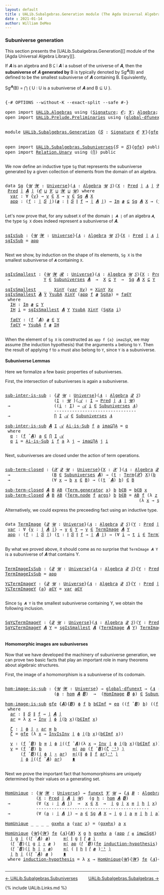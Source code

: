 ```yaml
---
layout: default
title : UALib.Subalgebras.Generation module (The Agda Universal Algebra Library)
date : 2021-01-14
author: William DeMeo
---
```


### <a id="subuniverse-generation">Subuniverse generation</a>

This section presents the [UALib.Subalgebras.Generation][] module of the [Agda Universal Algebra Library][].

If 𝑨 is an algebra and B ⊆ ∣ 𝑨 ∣ a subset of the universe of 𝑨, then the **subuniverse of** 𝑨 **generated by** B is typically denoted by Sg<sup>𝑨</sup>(B) and defined to be the smallest subuniverse of 𝑨 containing B.  Equivalently,

Sg<sup>𝑨</sup>(B)  =  ⋂ { U : U is a subuniverse of 𝑨 and  B ⊆ U }.

<pre class="Agda">

<a id="636" class="Symbol">{-#</a> <a id="640" class="Keyword">OPTIONS</a> <a id="648" class="Pragma">--without-K</a> <a id="660" class="Pragma">--exact-split</a> <a id="674" class="Pragma">--safe</a> <a id="681" class="Symbol">#-}</a>

<a id="686" class="Keyword">open</a> <a id="691" class="Keyword">import</a> <a id="698" href="UALib.Algebras.html" class="Module">UALib.Algebras</a> <a id="713" class="Keyword">using</a> <a id="719" class="Symbol">(</a><a id="720" href="UALib.Algebras.Signatures.html#1385" class="Function">Signature</a><a id="729" class="Symbol">;</a> <a id="731" href="universes.html#613" class="Generalizable">𝓞</a><a id="732" class="Symbol">;</a> <a id="734" href="universes.html#617" class="Generalizable">𝓥</a><a id="735" class="Symbol">;</a> <a id="737" href="UALib.Algebras.Algebras.html#781" class="Function">Algebra</a><a id="744" class="Symbol">;</a> <a id="746" href="UALib.Algebras.Algebras.html#3482" class="Function Operator">_↠_</a><a id="749" class="Symbol">)</a>
<a id="751" class="Keyword">open</a> <a id="756" class="Keyword">import</a> <a id="763" href="UALib.Prelude.Preliminaries.html" class="Module">UALib.Prelude.Preliminaries</a> <a id="791" class="Keyword">using</a> <a id="797" class="Symbol">(</a><a id="798" href="MGS-Subsingleton-Theorems.html#3468" class="Function">global-dfunext</a><a id="812" class="Symbol">;</a> <a id="814" href="universes.html#551" class="Postulate">Universe</a><a id="822" class="Symbol">;</a> <a id="824" href="universes.html#758" class="Function Operator">_̇</a><a id="826" class="Symbol">)</a>


<a id="830" class="Keyword">module</a> <a id="837" href="UALib.Subalgebras.Generation.html" class="Module">UALib.Subalgebras.Generation</a> <a id="866" class="Symbol">{</a><a id="867" href="UALib.Subalgebras.Generation.html#867" class="Bound">𝑆</a> <a id="869" class="Symbol">:</a> <a id="871" href="UALib.Algebras.Signatures.html#1385" class="Function">Signature</a> <a id="881" href="universes.html#613" class="Generalizable">𝓞</a> <a id="883" href="universes.html#617" class="Generalizable">𝓥</a><a id="884" class="Symbol">}{</a><a id="886" href="UALib.Subalgebras.Generation.html#886" class="Bound">gfe</a> <a id="890" class="Symbol">:</a> <a id="892" href="MGS-Subsingleton-Theorems.html#3468" class="Function">global-dfunext</a><a id="906" class="Symbol">}</a> <a id="908" class="Keyword">where</a>


<a id="916" class="Keyword">open</a> <a id="921" class="Keyword">import</a> <a id="928" href="UALib.Subalgebras.Subuniverses.html" class="Module">UALib.Subalgebras.Subuniverses</a><a id="958" class="Symbol">{</a><a id="959" class="Argument">𝑆</a> <a id="961" class="Symbol">=</a> <a id="963" href="UALib.Subalgebras.Generation.html#867" class="Bound">𝑆</a><a id="964" class="Symbol">}{</a><a id="966" href="UALib.Subalgebras.Generation.html#886" class="Bound">gfe</a><a id="969" class="Symbol">}</a> <a id="971" class="Keyword">public</a>
<a id="978" class="Keyword">open</a> <a id="983" class="Keyword">import</a> <a id="990" href="Relation.Unary.html" class="Module">Relation.Unary</a> <a id="1005" class="Keyword">using</a> <a id="1011" class="Symbol">(</a><a id="1012" href="Relation.Unary.html#4506" class="Function">⋂</a><a id="1013" class="Symbol">)</a> <a id="1015" class="Keyword">public</a>

</pre>

We now define an inductive type `Sg` that represents the subuniverse generated by a given collection of elements from the domain of an algebra.

<pre class="Agda">

<a id="1194" class="Keyword">data</a> <a id="Sg"></a><a id="1199" href="UALib.Subalgebras.Generation.html#1199" class="Datatype">Sg</a> <a id="1202" class="Symbol">{</a><a id="1203" href="UALib.Subalgebras.Generation.html#1203" class="Bound">𝓤</a> <a id="1205" href="UALib.Subalgebras.Generation.html#1205" class="Bound">𝓦</a> <a id="1207" class="Symbol">:</a> <a id="1209" href="universes.html#551" class="Postulate">Universe</a><a id="1217" class="Symbol">}(</a><a id="1219" href="UALib.Subalgebras.Generation.html#1219" class="Bound">𝑨</a> <a id="1221" class="Symbol">:</a> <a id="1223" href="UALib.Algebras.Algebras.html#781" class="Function">Algebra</a> <a id="1231" href="UALib.Subalgebras.Generation.html#1203" class="Bound">𝓤</a> <a id="1233" href="UALib.Subalgebras.Generation.html#867" class="Bound">𝑆</a><a id="1234" class="Symbol">)(</a><a id="1236" href="UALib.Subalgebras.Generation.html#1236" class="Bound">X</a> <a id="1238" class="Symbol">:</a> <a id="1240" href="UALib.Relations.Unary.html#1088" class="Function">Pred</a> <a id="1245" href="UALib.Prelude.Preliminaries.html#11659" class="Function Operator">∣</a> <a id="1247" href="UALib.Subalgebras.Generation.html#1219" class="Bound">𝑨</a> <a id="1249" href="UALib.Prelude.Preliminaries.html#11659" class="Function Operator">∣</a> <a id="1251" href="UALib.Subalgebras.Generation.html#1205" class="Bound">𝓦</a><a id="1252" class="Symbol">)</a> <a id="1254" class="Symbol">:</a>
 <a id="1257" href="UALib.Relations.Unary.html#1088" class="Function">Pred</a> <a id="1262" href="UALib.Prelude.Preliminaries.html#11659" class="Function Operator">∣</a> <a id="1264" href="UALib.Subalgebras.Generation.html#1219" class="Bound">𝑨</a> <a id="1266" href="UALib.Prelude.Preliminaries.html#11659" class="Function Operator">∣</a> <a id="1268" class="Symbol">(</a><a id="1269" href="UALib.Subalgebras.Generation.html#881" class="Bound">𝓞</a> <a id="1271" href="Agda.Primitive.html#636" class="Function Operator">⊔</a> <a id="1273" href="UALib.Subalgebras.Generation.html#883" class="Bound">𝓥</a> <a id="1275" href="Agda.Primitive.html#636" class="Function Operator">⊔</a> <a id="1277" href="UALib.Subalgebras.Generation.html#1205" class="Bound">𝓦</a> <a id="1279" href="Agda.Primitive.html#636" class="Function Operator">⊔</a> <a id="1281" href="UALib.Subalgebras.Generation.html#1203" class="Bound">𝓤</a><a id="1282" class="Symbol">)</a> <a id="1284" class="Keyword">where</a>
  <a id="Sg.var"></a><a id="1292" href="UALib.Subalgebras.Generation.html#1292" class="InductiveConstructor">var</a> <a id="1296" class="Symbol">:</a> <a id="1298" class="Symbol">∀</a> <a id="1300" class="Symbol">{</a><a id="1301" href="UALib.Subalgebras.Generation.html#1301" class="Bound">v</a><a id="1302" class="Symbol">}</a> <a id="1304" class="Symbol">→</a> <a id="1306" href="UALib.Subalgebras.Generation.html#1301" class="Bound">v</a> <a id="1308" href="UALib.Relations.Unary.html#2725" class="Function Operator">∈</a> <a id="1310" href="UALib.Subalgebras.Generation.html#1236" class="Bound">X</a> <a id="1312" class="Symbol">→</a> <a id="1314" href="UALib.Subalgebras.Generation.html#1301" class="Bound">v</a> <a id="1316" href="UALib.Relations.Unary.html#2725" class="Function Operator">∈</a> <a id="1318" href="UALib.Subalgebras.Generation.html#1199" class="Datatype">Sg</a> <a id="1321" href="UALib.Subalgebras.Generation.html#1219" class="Bound">𝑨</a> <a id="1323" href="UALib.Subalgebras.Generation.html#1236" class="Bound">X</a>
  <a id="Sg.app"></a><a id="1327" href="UALib.Subalgebras.Generation.html#1327" class="InductiveConstructor">app</a> <a id="1331" class="Symbol">:</a> <a id="1333" class="Symbol">(</a><a id="1334" href="UALib.Subalgebras.Generation.html#1334" class="Bound">f</a> <a id="1336" class="Symbol">:</a> <a id="1338" href="UALib.Prelude.Preliminaries.html#11659" class="Function Operator">∣</a> <a id="1340" href="UALib.Subalgebras.Generation.html#867" class="Bound">𝑆</a> <a id="1342" href="UALib.Prelude.Preliminaries.html#11659" class="Function Operator">∣</a><a id="1343" class="Symbol">)(</a><a id="1345" href="UALib.Subalgebras.Generation.html#1345" class="Bound">𝒂</a> <a id="1347" class="Symbol">:</a> <a id="1349" href="UALib.Prelude.Preliminaries.html#11740" class="Function Operator">∥</a> <a id="1351" href="UALib.Subalgebras.Generation.html#867" class="Bound">𝑆</a> <a id="1353" href="UALib.Prelude.Preliminaries.html#11740" class="Function Operator">∥</a> <a id="1355" href="UALib.Subalgebras.Generation.html#1334" class="Bound">f</a> <a id="1357" class="Symbol">→</a> <a id="1359" href="UALib.Prelude.Preliminaries.html#11659" class="Function Operator">∣</a> <a id="1361" href="UALib.Subalgebras.Generation.html#1219" class="Bound">𝑨</a> <a id="1363" href="UALib.Prelude.Preliminaries.html#11659" class="Function Operator">∣</a><a id="1364" class="Symbol">)</a> <a id="1366" class="Symbol">→</a> <a id="1368" href="UALib.Relations.Unary.html#5327" class="Function Operator">Im</a> <a id="1371" href="UALib.Subalgebras.Generation.html#1345" class="Bound">𝒂</a> <a id="1373" href="UALib.Relations.Unary.html#5327" class="Function Operator">⊆</a> <a id="1375" href="UALib.Subalgebras.Generation.html#1199" class="Datatype">Sg</a> <a id="1378" href="UALib.Subalgebras.Generation.html#1219" class="Bound">𝑨</a> <a id="1380" href="UALib.Subalgebras.Generation.html#1236" class="Bound">X</a> <a id="1382" class="Symbol">→</a> <a id="1384" class="Symbol">(</a><a id="1385" href="UALib.Subalgebras.Generation.html#1334" class="Bound">f</a> <a id="1387" href="UALib.Algebras.Algebras.html#2931" class="Function Operator">̂</a> <a id="1389" href="UALib.Subalgebras.Generation.html#1219" class="Bound">𝑨</a><a id="1390" class="Symbol">)</a> <a id="1392" href="UALib.Subalgebras.Generation.html#1345" class="Bound">𝒂</a> <a id="1394" href="UALib.Relations.Unary.html#2725" class="Function Operator">∈</a> <a id="1396" href="UALib.Subalgebras.Generation.html#1199" class="Datatype">Sg</a> <a id="1399" href="UALib.Subalgebras.Generation.html#1219" class="Bound">𝑨</a> <a id="1401" href="UALib.Subalgebras.Generation.html#1236" class="Bound">X</a>

</pre>

Let's now prove that, for any subset `X` of the domain `∣ 𝑨 ∣` of an algebra `𝑨`, the type `Sg X` does indeed represent a subuniverse of 𝑨.

<pre class="Agda">

<a id="sgIsSub"></a><a id="1571" href="UALib.Subalgebras.Generation.html#1571" class="Function">sgIsSub</a> <a id="1579" class="Symbol">:</a> <a id="1581" class="Symbol">{</a><a id="1582" href="UALib.Subalgebras.Generation.html#1582" class="Bound">𝓤</a> <a id="1584" href="UALib.Subalgebras.Generation.html#1584" class="Bound">𝓦</a> <a id="1586" class="Symbol">:</a> <a id="1588" href="universes.html#551" class="Postulate">Universe</a><a id="1596" class="Symbol">}{</a><a id="1598" href="UALib.Subalgebras.Generation.html#1598" class="Bound">𝑨</a> <a id="1600" class="Symbol">:</a> <a id="1602" href="UALib.Algebras.Algebras.html#781" class="Function">Algebra</a> <a id="1610" href="UALib.Subalgebras.Generation.html#1582" class="Bound">𝓤</a> <a id="1612" href="UALib.Subalgebras.Generation.html#867" class="Bound">𝑆</a><a id="1613" class="Symbol">}{</a><a id="1615" href="UALib.Subalgebras.Generation.html#1615" class="Bound">X</a> <a id="1617" class="Symbol">:</a> <a id="1619" href="UALib.Relations.Unary.html#1088" class="Function">Pred</a> <a id="1624" href="UALib.Prelude.Preliminaries.html#11659" class="Function Operator">∣</a> <a id="1626" href="UALib.Subalgebras.Generation.html#1598" class="Bound">𝑨</a> <a id="1628" href="UALib.Prelude.Preliminaries.html#11659" class="Function Operator">∣</a> <a id="1630" href="UALib.Subalgebras.Generation.html#1584" class="Bound">𝓦</a><a id="1631" class="Symbol">}</a> <a id="1633" class="Symbol">→</a> <a id="1635" href="UALib.Subalgebras.Generation.html#1199" class="Datatype">Sg</a> <a id="1638" href="UALib.Subalgebras.Generation.html#1598" class="Bound">𝑨</a> <a id="1640" href="UALib.Subalgebras.Generation.html#1615" class="Bound">X</a> <a id="1642" href="UALib.Relations.Unary.html#2725" class="Function Operator">∈</a> <a id="1644" href="UALib.Subalgebras.Subuniverses.html#1326" class="Function">Subuniverses</a> <a id="1657" href="UALib.Subalgebras.Generation.html#1598" class="Bound">𝑨</a>
<a id="1659" href="UALib.Subalgebras.Generation.html#1571" class="Function">sgIsSub</a> <a id="1667" class="Symbol">=</a> <a id="1669" href="UALib.Subalgebras.Generation.html#1327" class="InductiveConstructor">app</a>

</pre>

Next we show, by induction on the shape of its elements, `Sg X` is the smallest subuniverse of `𝑨` containing `X`.

<pre class="Agda">

<a id="sgIsSmallest"></a><a id="1816" href="UALib.Subalgebras.Generation.html#1816" class="Function">sgIsSmallest</a> <a id="1829" class="Symbol">:</a> <a id="1831" class="Symbol">{</a><a id="1832" href="UALib.Subalgebras.Generation.html#1832" class="Bound">𝓤</a> <a id="1834" href="UALib.Subalgebras.Generation.html#1834" class="Bound">𝓦</a> <a id="1836" href="UALib.Subalgebras.Generation.html#1836" class="Bound">𝓡</a> <a id="1838" class="Symbol">:</a> <a id="1840" href="universes.html#551" class="Postulate">Universe</a><a id="1848" class="Symbol">}(</a><a id="1850" href="UALib.Subalgebras.Generation.html#1850" class="Bound">𝑨</a> <a id="1852" class="Symbol">:</a> <a id="1854" href="UALib.Algebras.Algebras.html#781" class="Function">Algebra</a> <a id="1862" href="UALib.Subalgebras.Generation.html#1832" class="Bound">𝓤</a> <a id="1864" href="UALib.Subalgebras.Generation.html#867" class="Bound">𝑆</a><a id="1865" class="Symbol">){</a><a id="1867" href="UALib.Subalgebras.Generation.html#1867" class="Bound">X</a> <a id="1869" class="Symbol">:</a> <a id="1871" href="UALib.Relations.Unary.html#1088" class="Function">Pred</a> <a id="1876" href="UALib.Prelude.Preliminaries.html#11659" class="Function Operator">∣</a> <a id="1878" href="UALib.Subalgebras.Generation.html#1850" class="Bound">𝑨</a> <a id="1880" href="UALib.Prelude.Preliminaries.html#11659" class="Function Operator">∣</a> <a id="1882" href="UALib.Subalgebras.Generation.html#1834" class="Bound">𝓦</a><a id="1883" class="Symbol">}(</a><a id="1885" href="UALib.Subalgebras.Generation.html#1885" class="Bound">Y</a> <a id="1887" class="Symbol">:</a> <a id="1889" href="UALib.Relations.Unary.html#1088" class="Function">Pred</a> <a id="1894" href="UALib.Prelude.Preliminaries.html#11659" class="Function Operator">∣</a> <a id="1896" href="UALib.Subalgebras.Generation.html#1850" class="Bound">𝑨</a> <a id="1898" href="UALib.Prelude.Preliminaries.html#11659" class="Function Operator">∣</a> <a id="1900" href="UALib.Subalgebras.Generation.html#1836" class="Bound">𝓡</a><a id="1901" class="Symbol">)</a>
 <a id="1904" class="Symbol">→</a>             <a id="1918" href="UALib.Subalgebras.Generation.html#1885" class="Bound">Y</a> <a id="1920" href="UALib.Relations.Unary.html#2725" class="Function Operator">∈</a> <a id="1922" href="UALib.Subalgebras.Subuniverses.html#1326" class="Function">Subuniverses</a> <a id="1935" href="UALib.Subalgebras.Generation.html#1850" class="Bound">𝑨</a>  <a id="1938" class="Symbol">→</a>  <a id="1941" href="UALib.Subalgebras.Generation.html#1867" class="Bound">X</a> <a id="1943" href="UALib.Relations.Unary.html#3007" class="Function Operator">⊆</a> <a id="1945" href="UALib.Subalgebras.Generation.html#1885" class="Bound">Y</a>  <a id="1948" class="Symbol">→</a>  <a id="1951" href="UALib.Subalgebras.Generation.html#1199" class="Datatype">Sg</a> <a id="1954" href="UALib.Subalgebras.Generation.html#1850" class="Bound">𝑨</a> <a id="1956" href="UALib.Subalgebras.Generation.html#1867" class="Bound">X</a> <a id="1958" href="UALib.Relations.Unary.html#3007" class="Function Operator">⊆</a> <a id="1960" href="UALib.Subalgebras.Generation.html#1885" class="Bound">Y</a>

<a id="1963" href="UALib.Subalgebras.Generation.html#1816" class="Function">sgIsSmallest</a> <a id="1976" class="Symbol">_</a> <a id="1978" class="Symbol">_</a> <a id="1980" class="Symbol">_</a> <a id="1982" href="UALib.Subalgebras.Generation.html#1982" class="Bound">XinY</a> <a id="1987" class="Symbol">(</a><a id="1988" href="UALib.Subalgebras.Generation.html#1292" class="InductiveConstructor">var</a> <a id="1992" href="UALib.Subalgebras.Generation.html#1992" class="Bound">Xv</a><a id="1994" class="Symbol">)</a> <a id="1996" class="Symbol">=</a> <a id="1998" href="UALib.Subalgebras.Generation.html#1982" class="Bound">XinY</a> <a id="2003" href="UALib.Subalgebras.Generation.html#1992" class="Bound">Xv</a>
<a id="2006" href="UALib.Subalgebras.Generation.html#1816" class="Function">sgIsSmallest</a> <a id="2019" href="UALib.Subalgebras.Generation.html#2019" class="Bound">𝑨</a> <a id="2021" href="UALib.Subalgebras.Generation.html#2021" class="Bound">Y</a> <a id="2023" href="UALib.Subalgebras.Generation.html#2023" class="Bound">YsubA</a> <a id="2029" href="UALib.Subalgebras.Generation.html#2029" class="Bound">XinY</a> <a id="2034" class="Symbol">(</a><a id="2035" href="UALib.Subalgebras.Generation.html#1327" class="InductiveConstructor">app</a> <a id="2039" href="UALib.Subalgebras.Generation.html#2039" class="Bound">f</a> <a id="2041" href="UALib.Subalgebras.Generation.html#2041" class="Bound">𝒂</a> <a id="2043" href="UALib.Subalgebras.Generation.html#2043" class="Bound">SgXa</a><a id="2047" class="Symbol">)</a> <a id="2049" class="Symbol">=</a> <a id="2051" href="UALib.Subalgebras.Generation.html#2128" class="Function">fa∈Y</a>
 <a id="2057" class="Keyword">where</a>
  <a id="2065" href="UALib.Subalgebras.Generation.html#2065" class="Function">IH</a> <a id="2068" class="Symbol">:</a> <a id="2070" href="UALib.Relations.Unary.html#5327" class="Function Operator">Im</a> <a id="2073" href="UALib.Subalgebras.Generation.html#2041" class="Bound">𝒂</a> <a id="2075" href="UALib.Relations.Unary.html#5327" class="Function Operator">⊆</a> <a id="2077" href="UALib.Subalgebras.Generation.html#2021" class="Bound">Y</a>
  <a id="2081" href="UALib.Subalgebras.Generation.html#2065" class="Function">IH</a> <a id="2084" href="UALib.Subalgebras.Generation.html#2084" class="Bound">i</a> <a id="2086" class="Symbol">=</a> <a id="2088" href="UALib.Subalgebras.Generation.html#1816" class="Function">sgIsSmallest</a> <a id="2101" href="UALib.Subalgebras.Generation.html#2019" class="Bound">𝑨</a> <a id="2103" href="UALib.Subalgebras.Generation.html#2021" class="Bound">Y</a> <a id="2105" href="UALib.Subalgebras.Generation.html#2023" class="Bound">YsubA</a> <a id="2111" href="UALib.Subalgebras.Generation.html#2029" class="Bound">XinY</a> <a id="2116" class="Symbol">(</a><a id="2117" href="UALib.Subalgebras.Generation.html#2043" class="Bound">SgXa</a> <a id="2122" href="UALib.Subalgebras.Generation.html#2084" class="Bound">i</a><a id="2123" class="Symbol">)</a>

  <a id="2128" href="UALib.Subalgebras.Generation.html#2128" class="Function">fa∈Y</a> <a id="2133" class="Symbol">:</a> <a id="2135" class="Symbol">(</a><a id="2136" href="UALib.Subalgebras.Generation.html#2039" class="Bound">f</a> <a id="2138" href="UALib.Algebras.Algebras.html#2931" class="Function Operator">̂</a> <a id="2140" href="UALib.Subalgebras.Generation.html#2019" class="Bound">𝑨</a><a id="2141" class="Symbol">)</a> <a id="2143" href="UALib.Subalgebras.Generation.html#2041" class="Bound">𝒂</a> <a id="2145" href="UALib.Relations.Unary.html#2725" class="Function Operator">∈</a> <a id="2147" href="UALib.Subalgebras.Generation.html#2021" class="Bound">Y</a>
  <a id="2151" href="UALib.Subalgebras.Generation.html#2128" class="Function">fa∈Y</a> <a id="2156" class="Symbol">=</a> <a id="2158" href="UALib.Subalgebras.Generation.html#2023" class="Bound">YsubA</a> <a id="2164" href="UALib.Subalgebras.Generation.html#2039" class="Bound">f</a> <a id="2166" href="UALib.Subalgebras.Generation.html#2041" class="Bound">𝒂</a> <a id="2168" href="UALib.Subalgebras.Generation.html#2065" class="Function">IH</a>

</pre>

When the element of `Sg X` is constructed as `app f {a} ima⊆SgX`, we may assume (the induction hypothesis) that the arguments `a` belong to `Y`. Then the result of applying `f` to `a` must also belong to `Y`, since `Y` is a subuniverse.



#### <a id="subuniverse-lemmas">Subuniverse Lemmas</a>

Here we formalize a few basic properties of subuniverses.

First, the intersection of subuniverses is again a subuniverse.

<pre class="Agda">

<a id="sub-inter-is-sub"></a><a id="2618" href="UALib.Subalgebras.Generation.html#2618" class="Function">sub-inter-is-sub</a> <a id="2635" class="Symbol">:</a> <a id="2637" class="Symbol">{</a><a id="2638" href="UALib.Subalgebras.Generation.html#2638" class="Bound">𝓠</a> <a id="2640" href="UALib.Subalgebras.Generation.html#2640" class="Bound">𝓤</a> <a id="2642" class="Symbol">:</a> <a id="2644" href="universes.html#551" class="Postulate">Universe</a><a id="2652" class="Symbol">}(</a><a id="2654" href="UALib.Subalgebras.Generation.html#2654" class="Bound">𝑨</a> <a id="2656" class="Symbol">:</a> <a id="2658" href="UALib.Algebras.Algebras.html#781" class="Function">Algebra</a> <a id="2666" href="UALib.Subalgebras.Generation.html#2638" class="Bound">𝓠</a> <a id="2668" href="UALib.Subalgebras.Generation.html#867" class="Bound">𝑆</a><a id="2669" class="Symbol">)</a>
                   <a id="2690" class="Symbol">(</a><a id="2691" href="UALib.Subalgebras.Generation.html#2691" class="Bound">I</a> <a id="2693" class="Symbol">:</a> <a id="2695" href="UALib.Subalgebras.Generation.html#2640" class="Bound">𝓤</a> <a id="2697" href="universes.html#758" class="Function Operator">̇</a><a id="2698" class="Symbol">)(</a><a id="2700" href="UALib.Subalgebras.Generation.html#2700" class="Bound">𝒜</a> <a id="2702" class="Symbol">:</a> <a id="2704" href="UALib.Subalgebras.Generation.html#2691" class="Bound">I</a> <a id="2706" class="Symbol">→</a> <a id="2708" href="UALib.Relations.Unary.html#1088" class="Function">Pred</a> <a id="2713" href="UALib.Prelude.Preliminaries.html#11659" class="Function Operator">∣</a> <a id="2715" href="UALib.Subalgebras.Generation.html#2654" class="Bound">𝑨</a> <a id="2717" href="UALib.Prelude.Preliminaries.html#11659" class="Function Operator">∣</a> <a id="2719" href="UALib.Subalgebras.Generation.html#2640" class="Bound">𝓤</a><a id="2720" class="Symbol">)</a>
 <a id="2723" class="Symbol">→</a>                 <a id="2741" class="Symbol">((</a><a id="2743" href="UALib.Subalgebras.Generation.html#2743" class="Bound">i</a> <a id="2745" class="Symbol">:</a> <a id="2747" href="UALib.Subalgebras.Generation.html#2691" class="Bound">I</a><a id="2748" class="Symbol">)</a> <a id="2750" class="Symbol">→</a> <a id="2752" href="UALib.Subalgebras.Generation.html#2700" class="Bound">𝒜</a> <a id="2754" href="UALib.Subalgebras.Generation.html#2743" class="Bound">i</a> <a id="2756" href="UALib.Relations.Unary.html#2725" class="Function Operator">∈</a> <a id="2758" href="UALib.Subalgebras.Subuniverses.html#1326" class="Function">Subuniverses</a> <a id="2771" href="UALib.Subalgebras.Generation.html#2654" class="Bound">𝑨</a><a id="2772" class="Symbol">)</a>
                   <a id="2793" class="Comment">--------------------------------</a>
 <a id="2827" class="Symbol">→</a>                 <a id="2845" href="Relation.Unary.html#4506" class="Function">⋂</a> <a id="2847" href="UALib.Subalgebras.Generation.html#2691" class="Bound">I</a> <a id="2849" href="UALib.Subalgebras.Generation.html#2700" class="Bound">𝒜</a> <a id="2851" href="UALib.Relations.Unary.html#2725" class="Function Operator">∈</a> <a id="2853" href="UALib.Subalgebras.Subuniverses.html#1326" class="Function">Subuniverses</a> <a id="2866" href="UALib.Subalgebras.Generation.html#2654" class="Bound">𝑨</a>

<a id="2869" href="UALib.Subalgebras.Generation.html#2618" class="Function">sub-inter-is-sub</a> <a id="2886" href="UALib.Subalgebras.Generation.html#2886" class="Bound">𝑨</a> <a id="2888" href="UALib.Subalgebras.Generation.html#2888" class="Bound">I</a> <a id="2890" href="UALib.Subalgebras.Generation.html#2890" class="Bound">𝒜</a> <a id="2892" href="UALib.Subalgebras.Generation.html#2892" class="Bound">Ai-is-Sub</a> <a id="2902" href="UALib.Subalgebras.Generation.html#2902" class="Bound">f</a> <a id="2904" href="UALib.Subalgebras.Generation.html#2904" class="Bound">a</a> <a id="2906" href="UALib.Subalgebras.Generation.html#2906" class="Bound">ima⊆⋂A</a> <a id="2913" class="Symbol">=</a> <a id="2915" href="UALib.Subalgebras.Generation.html#2926" class="Function">α</a>
 <a id="2918" class="Keyword">where</a>
  <a id="2926" href="UALib.Subalgebras.Generation.html#2926" class="Function">α</a> <a id="2928" class="Symbol">:</a> <a id="2930" class="Symbol">(</a><a id="2931" href="UALib.Subalgebras.Generation.html#2902" class="Bound">f</a> <a id="2933" href="UALib.Algebras.Algebras.html#2931" class="Function Operator">̂</a> <a id="2935" href="UALib.Subalgebras.Generation.html#2886" class="Bound">𝑨</a><a id="2936" class="Symbol">)</a> <a id="2938" href="UALib.Subalgebras.Generation.html#2904" class="Bound">a</a> <a id="2940" href="UALib.Relations.Unary.html#2725" class="Function Operator">∈</a> <a id="2942" href="Relation.Unary.html#4506" class="Function">⋂</a> <a id="2944" href="UALib.Subalgebras.Generation.html#2888" class="Bound">I</a> <a id="2946" href="UALib.Subalgebras.Generation.html#2890" class="Bound">𝒜</a>
  <a id="2950" href="UALib.Subalgebras.Generation.html#2926" class="Function">α</a> <a id="2952" href="UALib.Subalgebras.Generation.html#2952" class="Bound">i</a> <a id="2954" class="Symbol">=</a> <a id="2956" href="UALib.Subalgebras.Generation.html#2892" class="Bound">Ai-is-Sub</a> <a id="2966" href="UALib.Subalgebras.Generation.html#2952" class="Bound">i</a> <a id="2968" href="UALib.Subalgebras.Generation.html#2902" class="Bound">f</a> <a id="2970" href="UALib.Subalgebras.Generation.html#2904" class="Bound">a</a> <a id="2972" class="Symbol">λ</a> <a id="2974" href="UALib.Subalgebras.Generation.html#2974" class="Bound">j</a> <a id="2976" class="Symbol">→</a> <a id="2978" href="UALib.Subalgebras.Generation.html#2906" class="Bound">ima⊆⋂A</a> <a id="2985" href="UALib.Subalgebras.Generation.html#2974" class="Bound">j</a> <a id="2987" href="UALib.Subalgebras.Generation.html#2952" class="Bound">i</a>

</pre>

Next, subuniverses are closed under the action of term operations.

<pre class="Agda">

<a id="sub-term-closed"></a><a id="3084" href="UALib.Subalgebras.Generation.html#3084" class="Function">sub-term-closed</a> <a id="3100" class="Symbol">:</a> <a id="3102" class="Symbol">{</a><a id="3103" href="UALib.Subalgebras.Generation.html#3103" class="Bound">𝓧</a> <a id="3105" href="UALib.Subalgebras.Generation.html#3105" class="Bound">𝓠</a> <a id="3107" href="UALib.Subalgebras.Generation.html#3107" class="Bound">𝓤</a> <a id="3109" class="Symbol">:</a> <a id="3111" href="universes.html#551" class="Postulate">Universe</a><a id="3119" class="Symbol">}{</a><a id="3121" href="UALib.Subalgebras.Generation.html#3121" class="Bound">X</a> <a id="3123" class="Symbol">:</a> <a id="3125" href="UALib.Subalgebras.Generation.html#3103" class="Bound">𝓧</a> <a id="3127" href="universes.html#758" class="Function Operator">̇</a><a id="3128" class="Symbol">}(</a><a id="3130" href="UALib.Subalgebras.Generation.html#3130" class="Bound">𝑨</a> <a id="3132" class="Symbol">:</a> <a id="3134" href="UALib.Algebras.Algebras.html#781" class="Function">Algebra</a> <a id="3142" href="UALib.Subalgebras.Generation.html#3105" class="Bound">𝓠</a> <a id="3144" href="UALib.Subalgebras.Generation.html#867" class="Bound">𝑆</a><a id="3145" class="Symbol">)(</a><a id="3147" href="UALib.Subalgebras.Generation.html#3147" class="Bound">B</a> <a id="3149" class="Symbol">:</a> <a id="3151" href="UALib.Relations.Unary.html#1088" class="Function">Pred</a> <a id="3156" href="UALib.Prelude.Preliminaries.html#11659" class="Function Operator">∣</a> <a id="3158" href="UALib.Subalgebras.Generation.html#3130" class="Bound">𝑨</a> <a id="3160" href="UALib.Prelude.Preliminaries.html#11659" class="Function Operator">∣</a> <a id="3162" href="UALib.Subalgebras.Generation.html#3107" class="Bound">𝓤</a><a id="3163" class="Symbol">)</a>
 <a id="3166" class="Symbol">→</a>                <a id="3183" class="Symbol">(</a><a id="3184" href="UALib.Subalgebras.Generation.html#3147" class="Bound">B</a> <a id="3186" href="UALib.Relations.Unary.html#2725" class="Function Operator">∈</a> <a id="3188" href="UALib.Subalgebras.Subuniverses.html#1326" class="Function">Subuniverses</a> <a id="3201" href="UALib.Subalgebras.Generation.html#3130" class="Bound">𝑨</a><a id="3202" class="Symbol">)</a> <a id="3204" class="Symbol">→</a> <a id="3206" class="Symbol">(</a><a id="3207" href="UALib.Subalgebras.Generation.html#3207" class="Bound">t</a> <a id="3209" class="Symbol">:</a> <a id="3211" href="UALib.Terms.Basic.html#2335" class="Datatype">Term</a><a id="3215" class="Symbol">{</a><a id="3216" href="UALib.Subalgebras.Generation.html#3103" class="Bound">𝓧</a><a id="3217" class="Symbol">}</a> <a id="3219" href="UALib.Subalgebras.Generation.html#3121" class="Bound">X</a><a id="3220" class="Symbol">)(</a><a id="3222" href="UALib.Subalgebras.Generation.html#3222" class="Bound">b</a> <a id="3224" class="Symbol">:</a> <a id="3226" href="UALib.Subalgebras.Generation.html#3121" class="Bound">X</a> <a id="3228" class="Symbol">→</a> <a id="3230" href="UALib.Prelude.Preliminaries.html#11659" class="Function Operator">∣</a> <a id="3232" href="UALib.Subalgebras.Generation.html#3130" class="Bound">𝑨</a> <a id="3234" href="UALib.Prelude.Preliminaries.html#11659" class="Function Operator">∣</a><a id="3235" class="Symbol">)</a>
 <a id="3238" class="Symbol">→</a>                <a id="3255" class="Symbol">(∀</a> <a id="3258" href="UALib.Subalgebras.Generation.html#3258" class="Bound">x</a> <a id="3260" class="Symbol">→</a> <a id="3262" href="UALib.Subalgebras.Generation.html#3222" class="Bound">b</a> <a id="3264" href="UALib.Subalgebras.Generation.html#3258" class="Bound">x</a> <a id="3266" href="UALib.Relations.Unary.html#2725" class="Function Operator">∈</a> <a id="3268" href="UALib.Subalgebras.Generation.html#3147" class="Bound">B</a><a id="3269" class="Symbol">)</a> <a id="3271" class="Symbol">→</a> <a id="3273" class="Symbol">((</a><a id="3275" href="UALib.Subalgebras.Generation.html#3207" class="Bound">t</a> <a id="3277" href="UALib.Terms.Operations.html#1322" class="Function Operator">̇</a> <a id="3279" href="UALib.Subalgebras.Generation.html#3130" class="Bound">𝑨</a><a id="3280" class="Symbol">)</a> <a id="3282" href="UALib.Subalgebras.Generation.html#3222" class="Bound">b</a><a id="3283" class="Symbol">)</a> <a id="3285" href="UALib.Relations.Unary.html#2725" class="Function Operator">∈</a> <a id="3287" href="UALib.Subalgebras.Generation.html#3147" class="Bound">B</a>

<a id="3290" href="UALib.Subalgebras.Generation.html#3084" class="Function">sub-term-closed</a> <a id="3306" href="UALib.Subalgebras.Generation.html#3306" class="Bound">𝑨</a> <a id="3308" href="UALib.Subalgebras.Generation.html#3308" class="Bound">B</a> <a id="3310" href="UALib.Subalgebras.Generation.html#3310" class="Bound">AB</a> <a id="3313" class="Symbol">(</a><a id="3314" href="UALib.Terms.Basic.html#2383" class="InductiveConstructor">Term.generator</a> <a id="3329" href="UALib.Subalgebras.Generation.html#3329" class="Bound">x</a><a id="3330" class="Symbol">)</a> <a id="3332" href="UALib.Subalgebras.Generation.html#3332" class="Bound">b</a> <a id="3334" href="UALib.Subalgebras.Generation.html#3334" class="Bound">b∈B</a> <a id="3338" class="Symbol">=</a> <a id="3340" href="UALib.Subalgebras.Generation.html#3334" class="Bound">b∈B</a> <a id="3344" href="UALib.Subalgebras.Generation.html#3329" class="Bound">x</a>
<a id="3346" href="UALib.Subalgebras.Generation.html#3084" class="Function">sub-term-closed</a> <a id="3362" href="UALib.Subalgebras.Generation.html#3362" class="Bound">𝑨</a> <a id="3364" href="UALib.Subalgebras.Generation.html#3364" class="Bound">B</a> <a id="3366" href="UALib.Subalgebras.Generation.html#3366" class="Bound">AB</a> <a id="3369" class="Symbol">(</a><a id="3370" href="UALib.Terms.Basic.html#2408" class="InductiveConstructor">Term.node</a> <a id="3380" href="UALib.Subalgebras.Generation.html#3380" class="Bound">f</a> <a id="3382" href="UALib.Subalgebras.Generation.html#3382" class="Bound">args</a><a id="3386" class="Symbol">)</a> <a id="3388" href="UALib.Subalgebras.Generation.html#3388" class="Bound">b</a> <a id="3390" href="UALib.Subalgebras.Generation.html#3390" class="Bound">b∈B</a> <a id="3394" class="Symbol">=</a> <a id="3396" href="UALib.Subalgebras.Generation.html#3366" class="Bound">AB</a> <a id="3399" href="UALib.Subalgebras.Generation.html#3380" class="Bound">f</a> <a id="3401" class="Symbol">(λ</a> <a id="3404" href="UALib.Subalgebras.Generation.html#3404" class="Bound">z</a> <a id="3406" class="Symbol">→</a> <a id="3408" class="Symbol">(</a><a id="3409" href="UALib.Subalgebras.Generation.html#3382" class="Bound">args</a> <a id="3414" href="UALib.Subalgebras.Generation.html#3404" class="Bound">z</a> <a id="3416" href="UALib.Terms.Operations.html#1322" class="Function Operator">̇</a> <a id="3418" href="UALib.Subalgebras.Generation.html#3362" class="Bound">𝑨</a><a id="3419" class="Symbol">)</a> <a id="3421" href="UALib.Subalgebras.Generation.html#3388" class="Bound">b</a><a id="3422" class="Symbol">)</a>
                                                    <a id="3476" class="Symbol">(λ</a> <a id="3479" href="UALib.Subalgebras.Generation.html#3479" class="Bound">x</a> <a id="3481" class="Symbol">→</a> <a id="3483" href="UALib.Subalgebras.Generation.html#3084" class="Function">sub-term-closed</a> <a id="3499" href="UALib.Subalgebras.Generation.html#3362" class="Bound">𝑨</a> <a id="3501" href="UALib.Subalgebras.Generation.html#3364" class="Bound">B</a> <a id="3503" href="UALib.Subalgebras.Generation.html#3366" class="Bound">AB</a> <a id="3506" class="Symbol">(</a><a id="3507" href="UALib.Subalgebras.Generation.html#3382" class="Bound">args</a> <a id="3512" href="UALib.Subalgebras.Generation.html#3479" class="Bound">x</a><a id="3513" class="Symbol">)</a> <a id="3515" href="UALib.Subalgebras.Generation.html#3388" class="Bound">b</a> <a id="3517" href="UALib.Subalgebras.Generation.html#3390" class="Bound">b∈B</a><a id="3520" class="Symbol">)</a>
</pre>

Alternatively, we could express the preceeding fact using an inductive type.

<pre class="Agda">

<a id="3626" class="Keyword">data</a> <a id="TermImage"></a><a id="3631" href="UALib.Subalgebras.Generation.html#3631" class="Datatype">TermImage</a> <a id="3641" class="Symbol">{</a><a id="3642" href="UALib.Subalgebras.Generation.html#3642" class="Bound">𝓠</a> <a id="3644" href="UALib.Subalgebras.Generation.html#3644" class="Bound">𝓤</a> <a id="3646" class="Symbol">:</a> <a id="3648" href="universes.html#551" class="Postulate">Universe</a><a id="3656" class="Symbol">}(</a><a id="3658" href="UALib.Subalgebras.Generation.html#3658" class="Bound">𝑨</a> <a id="3660" class="Symbol">:</a> <a id="3662" href="UALib.Algebras.Algebras.html#781" class="Function">Algebra</a> <a id="3670" href="UALib.Subalgebras.Generation.html#3642" class="Bound">𝓠</a> <a id="3672" href="UALib.Subalgebras.Generation.html#867" class="Bound">𝑆</a><a id="3673" class="Symbol">)(</a><a id="3675" href="UALib.Subalgebras.Generation.html#3675" class="Bound">Y</a> <a id="3677" class="Symbol">:</a> <a id="3679" href="UALib.Relations.Unary.html#1088" class="Function">Pred</a> <a id="3684" href="UALib.Prelude.Preliminaries.html#11659" class="Function Operator">∣</a> <a id="3686" href="UALib.Subalgebras.Generation.html#3658" class="Bound">𝑨</a> <a id="3688" href="UALib.Prelude.Preliminaries.html#11659" class="Function Operator">∣</a> <a id="3690" href="UALib.Subalgebras.Generation.html#3644" class="Bound">𝓤</a><a id="3691" class="Symbol">)</a> <a id="3693" class="Symbol">:</a> <a id="3695" href="UALib.Relations.Unary.html#1088" class="Function">Pred</a> <a id="3700" href="UALib.Prelude.Preliminaries.html#11659" class="Function Operator">∣</a> <a id="3702" href="UALib.Subalgebras.Generation.html#3658" class="Bound">𝑨</a> <a id="3704" href="UALib.Prelude.Preliminaries.html#11659" class="Function Operator">∣</a> <a id="3706" class="Symbol">(</a><a id="3707" href="UALib.Subalgebras.Generation.html#881" class="Bound">𝓞</a> <a id="3709" href="Agda.Primitive.html#636" class="Function Operator">⊔</a> <a id="3711" href="UALib.Subalgebras.Generation.html#883" class="Bound">𝓥</a> <a id="3713" href="Agda.Primitive.html#636" class="Function Operator">⊔</a> <a id="3715" href="UALib.Subalgebras.Generation.html#3642" class="Bound">𝓠</a> <a id="3717" href="Agda.Primitive.html#636" class="Function Operator">⊔</a> <a id="3719" href="UALib.Subalgebras.Generation.html#3644" class="Bound">𝓤</a><a id="3720" class="Symbol">)</a> <a id="3722" class="Keyword">where</a>
 <a id="TermImage.var"></a><a id="3729" href="UALib.Subalgebras.Generation.html#3729" class="InductiveConstructor">var</a> <a id="3733" class="Symbol">:</a> <a id="3735" class="Symbol">∀</a> <a id="3737" class="Symbol">{</a><a id="3738" href="UALib.Subalgebras.Generation.html#3738" class="Bound">y</a> <a id="3740" class="Symbol">:</a> <a id="3742" href="UALib.Prelude.Preliminaries.html#11659" class="Function Operator">∣</a> <a id="3744" href="UALib.Subalgebras.Generation.html#3658" class="Bound">𝑨</a> <a id="3746" href="UALib.Prelude.Preliminaries.html#11659" class="Function Operator">∣</a><a id="3747" class="Symbol">}</a> <a id="3749" class="Symbol">→</a> <a id="3751" href="UALib.Subalgebras.Generation.html#3738" class="Bound">y</a> <a id="3753" href="UALib.Relations.Unary.html#2725" class="Function Operator">∈</a> <a id="3755" href="UALib.Subalgebras.Generation.html#3675" class="Bound">Y</a> <a id="3757" class="Symbol">→</a> <a id="3759" href="UALib.Subalgebras.Generation.html#3738" class="Bound">y</a> <a id="3761" href="UALib.Relations.Unary.html#2725" class="Function Operator">∈</a> <a id="3763" href="UALib.Subalgebras.Generation.html#3631" class="Datatype">TermImage</a> <a id="3773" href="UALib.Subalgebras.Generation.html#3658" class="Bound">𝑨</a> <a id="3775" href="UALib.Subalgebras.Generation.html#3675" class="Bound">Y</a>
 <a id="TermImage.app"></a><a id="3778" href="UALib.Subalgebras.Generation.html#3778" class="InductiveConstructor">app</a> <a id="3782" class="Symbol">:</a> <a id="3784" class="Symbol">(</a><a id="3785" href="UALib.Subalgebras.Generation.html#3785" class="Bound">f</a> <a id="3787" class="Symbol">:</a> <a id="3789" href="UALib.Prelude.Preliminaries.html#11659" class="Function Operator">∣</a> <a id="3791" href="UALib.Subalgebras.Generation.html#867" class="Bound">𝑆</a> <a id="3793" href="UALib.Prelude.Preliminaries.html#11659" class="Function Operator">∣</a><a id="3794" class="Symbol">)</a> <a id="3796" class="Symbol">(</a><a id="3797" href="UALib.Subalgebras.Generation.html#3797" class="Bound">t</a> <a id="3799" class="Symbol">:</a> <a id="3801" href="UALib.Prelude.Preliminaries.html#11740" class="Function Operator">∥</a> <a id="3803" href="UALib.Subalgebras.Generation.html#867" class="Bound">𝑆</a> <a id="3805" href="UALib.Prelude.Preliminaries.html#11740" class="Function Operator">∥</a> <a id="3807" href="UALib.Subalgebras.Generation.html#3785" class="Bound">f</a> <a id="3809" class="Symbol">→</a> <a id="3811" href="UALib.Prelude.Preliminaries.html#11659" class="Function Operator">∣</a> <a id="3813" href="UALib.Subalgebras.Generation.html#3658" class="Bound">𝑨</a> <a id="3815" href="UALib.Prelude.Preliminaries.html#11659" class="Function Operator">∣</a><a id="3816" class="Symbol">)</a> <a id="3818" class="Symbol">→</a> <a id="3820" class="Symbol">(∀</a> <a id="3823" href="UALib.Subalgebras.Generation.html#3823" class="Bound">i</a> <a id="3825" class="Symbol">→</a> <a id="3827" href="UALib.Subalgebras.Generation.html#3797" class="Bound">t</a> <a id="3829" href="UALib.Subalgebras.Generation.html#3823" class="Bound">i</a> <a id="3831" href="UALib.Relations.Unary.html#2725" class="Function Operator">∈</a> <a id="3833" href="UALib.Subalgebras.Generation.html#3631" class="Datatype">TermImage</a> <a id="3843" href="UALib.Subalgebras.Generation.html#3658" class="Bound">𝑨</a> <a id="3845" href="UALib.Subalgebras.Generation.html#3675" class="Bound">Y</a><a id="3846" class="Symbol">)</a> <a id="3848" class="Symbol">→</a> <a id="3850" class="Symbol">(</a><a id="3851" href="UALib.Subalgebras.Generation.html#3785" class="Bound">f</a> <a id="3853" href="UALib.Algebras.Algebras.html#2931" class="Function Operator">̂</a> <a id="3855" href="UALib.Subalgebras.Generation.html#3658" class="Bound">𝑨</a><a id="3856" class="Symbol">)</a> <a id="3858" href="UALib.Subalgebras.Generation.html#3797" class="Bound">t</a> <a id="3860" href="UALib.Relations.Unary.html#2725" class="Function Operator">∈</a> <a id="3862" href="UALib.Subalgebras.Generation.html#3631" class="Datatype">TermImage</a> <a id="3872" href="UALib.Subalgebras.Generation.html#3658" class="Bound">𝑨</a> <a id="3874" href="UALib.Subalgebras.Generation.html#3675" class="Bound">Y</a>

</pre>

By what we proved above, it should come as no surprise that `TermImage 𝑨 Y` is a subuniverse of 𝑨 that contains Y.

<pre class="Agda">

<a id="TermImageIsSub"></a><a id="4019" href="UALib.Subalgebras.Generation.html#4019" class="Function">TermImageIsSub</a> <a id="4034" class="Symbol">:</a> <a id="4036" class="Symbol">{</a><a id="4037" href="UALib.Subalgebras.Generation.html#4037" class="Bound">𝓠</a> <a id="4039" href="UALib.Subalgebras.Generation.html#4039" class="Bound">𝓤</a> <a id="4041" class="Symbol">:</a> <a id="4043" href="universes.html#551" class="Postulate">Universe</a><a id="4051" class="Symbol">}{</a><a id="4053" href="UALib.Subalgebras.Generation.html#4053" class="Bound">𝑨</a> <a id="4055" class="Symbol">:</a> <a id="4057" href="UALib.Algebras.Algebras.html#781" class="Function">Algebra</a> <a id="4065" href="UALib.Subalgebras.Generation.html#4037" class="Bound">𝓠</a> <a id="4067" href="UALib.Subalgebras.Generation.html#867" class="Bound">𝑆</a><a id="4068" class="Symbol">}{</a><a id="4070" href="UALib.Subalgebras.Generation.html#4070" class="Bound">Y</a> <a id="4072" class="Symbol">:</a> <a id="4074" href="UALib.Relations.Unary.html#1088" class="Function">Pred</a> <a id="4079" href="UALib.Prelude.Preliminaries.html#11659" class="Function Operator">∣</a> <a id="4081" href="UALib.Subalgebras.Generation.html#4053" class="Bound">𝑨</a> <a id="4083" href="UALib.Prelude.Preliminaries.html#11659" class="Function Operator">∣</a> <a id="4085" href="UALib.Subalgebras.Generation.html#4039" class="Bound">𝓤</a><a id="4086" class="Symbol">}</a> <a id="4088" class="Symbol">→</a> <a id="4090" href="UALib.Subalgebras.Generation.html#3631" class="Datatype">TermImage</a> <a id="4100" href="UALib.Subalgebras.Generation.html#4053" class="Bound">𝑨</a> <a id="4102" href="UALib.Subalgebras.Generation.html#4070" class="Bound">Y</a> <a id="4104" href="UALib.Relations.Unary.html#2725" class="Function Operator">∈</a> <a id="4106" href="UALib.Subalgebras.Subuniverses.html#1326" class="Function">Subuniverses</a> <a id="4119" href="UALib.Subalgebras.Generation.html#4053" class="Bound">𝑨</a>
<a id="4121" href="UALib.Subalgebras.Generation.html#4019" class="Function">TermImageIsSub</a> <a id="4136" class="Symbol">=</a> <a id="4138" href="UALib.Subalgebras.Generation.html#3778" class="InductiveConstructor">app</a>

<a id="Y⊆TermImageY"></a><a id="4143" href="UALib.Subalgebras.Generation.html#4143" class="Function">Y⊆TermImageY</a> <a id="4156" class="Symbol">:</a> <a id="4158" class="Symbol">{</a><a id="4159" href="UALib.Subalgebras.Generation.html#4159" class="Bound">𝓠</a> <a id="4161" href="UALib.Subalgebras.Generation.html#4161" class="Bound">𝓤</a> <a id="4163" class="Symbol">:</a> <a id="4165" href="universes.html#551" class="Postulate">Universe</a><a id="4173" class="Symbol">}{</a><a id="4175" href="UALib.Subalgebras.Generation.html#4175" class="Bound">𝑨</a> <a id="4177" class="Symbol">:</a> <a id="4179" href="UALib.Algebras.Algebras.html#781" class="Function">Algebra</a> <a id="4187" href="UALib.Subalgebras.Generation.html#4159" class="Bound">𝓠</a> <a id="4189" href="UALib.Subalgebras.Generation.html#867" class="Bound">𝑆</a><a id="4190" class="Symbol">}{</a><a id="4192" href="UALib.Subalgebras.Generation.html#4192" class="Bound">Y</a> <a id="4194" class="Symbol">:</a> <a id="4196" href="UALib.Relations.Unary.html#1088" class="Function">Pred</a> <a id="4201" href="UALib.Prelude.Preliminaries.html#11659" class="Function Operator">∣</a> <a id="4203" href="UALib.Subalgebras.Generation.html#4175" class="Bound">𝑨</a> <a id="4205" href="UALib.Prelude.Preliminaries.html#11659" class="Function Operator">∣</a> <a id="4207" href="UALib.Subalgebras.Generation.html#4161" class="Bound">𝓤</a><a id="4208" class="Symbol">}</a> <a id="4210" class="Symbol">→</a> <a id="4212" href="UALib.Subalgebras.Generation.html#4192" class="Bound">Y</a> <a id="4214" href="UALib.Relations.Unary.html#3007" class="Function Operator">⊆</a> <a id="4216" href="UALib.Subalgebras.Generation.html#3631" class="Datatype">TermImage</a> <a id="4226" href="UALib.Subalgebras.Generation.html#4175" class="Bound">𝑨</a> <a id="4228" href="UALib.Subalgebras.Generation.html#4192" class="Bound">Y</a>
<a id="4230" href="UALib.Subalgebras.Generation.html#4143" class="Function">Y⊆TermImageY</a> <a id="4243" class="Symbol">{</a><a id="4244" href="UALib.Subalgebras.Generation.html#4244" class="Bound">a</a><a id="4245" class="Symbol">}</a> <a id="4247" href="UALib.Subalgebras.Generation.html#4247" class="Bound">a∈Y</a> <a id="4251" class="Symbol">=</a> <a id="4253" href="UALib.Subalgebras.Generation.html#3729" class="InductiveConstructor">var</a> <a id="4257" href="UALib.Subalgebras.Generation.html#4247" class="Bound">a∈Y</a>

</pre>

Since `Sg 𝑨 Y` is the smallest subuniverse containing Y, we obtain the following inclusion.

<pre class="Agda">

<a id="SgY⊆TermImageY"></a><a id="4381" href="UALib.Subalgebras.Generation.html#4381" class="Function">SgY⊆TermImageY</a> <a id="4396" class="Symbol">:</a> <a id="4398" class="Symbol">{</a><a id="4399" href="UALib.Subalgebras.Generation.html#4399" class="Bound">𝓠</a> <a id="4401" href="UALib.Subalgebras.Generation.html#4401" class="Bound">𝓤</a> <a id="4403" class="Symbol">:</a> <a id="4405" href="universes.html#551" class="Postulate">Universe</a><a id="4413" class="Symbol">}(</a><a id="4415" href="UALib.Subalgebras.Generation.html#4415" class="Bound">𝑨</a> <a id="4417" class="Symbol">:</a> <a id="4419" href="UALib.Algebras.Algebras.html#781" class="Function">Algebra</a> <a id="4427" href="UALib.Subalgebras.Generation.html#4399" class="Bound">𝓠</a> <a id="4429" href="UALib.Subalgebras.Generation.html#867" class="Bound">𝑆</a><a id="4430" class="Symbol">)(</a><a id="4432" href="UALib.Subalgebras.Generation.html#4432" class="Bound">Y</a> <a id="4434" class="Symbol">:</a> <a id="4436" href="UALib.Relations.Unary.html#1088" class="Function">Pred</a> <a id="4441" href="UALib.Prelude.Preliminaries.html#11659" class="Function Operator">∣</a> <a id="4443" href="UALib.Subalgebras.Generation.html#4415" class="Bound">𝑨</a> <a id="4445" href="UALib.Prelude.Preliminaries.html#11659" class="Function Operator">∣</a> <a id="4447" href="UALib.Subalgebras.Generation.html#4401" class="Bound">𝓤</a><a id="4448" class="Symbol">)</a> <a id="4450" class="Symbol">→</a> <a id="4452" href="UALib.Subalgebras.Generation.html#1199" class="Datatype">Sg</a> <a id="4455" href="UALib.Subalgebras.Generation.html#4415" class="Bound">𝑨</a> <a id="4457" href="UALib.Subalgebras.Generation.html#4432" class="Bound">Y</a> <a id="4459" href="UALib.Relations.Unary.html#3007" class="Function Operator">⊆</a> <a id="4461" href="UALib.Subalgebras.Generation.html#3631" class="Datatype">TermImage</a> <a id="4471" href="UALib.Subalgebras.Generation.html#4415" class="Bound">𝑨</a> <a id="4473" href="UALib.Subalgebras.Generation.html#4432" class="Bound">Y</a>
<a id="4475" href="UALib.Subalgebras.Generation.html#4381" class="Function">SgY⊆TermImageY</a> <a id="4490" href="UALib.Subalgebras.Generation.html#4490" class="Bound">𝑨</a> <a id="4492" href="UALib.Subalgebras.Generation.html#4492" class="Bound">Y</a> <a id="4494" class="Symbol">=</a> <a id="4496" href="UALib.Subalgebras.Generation.html#1816" class="Function">sgIsSmallest</a> <a id="4509" href="UALib.Subalgebras.Generation.html#4490" class="Bound">𝑨</a> <a id="4511" class="Symbol">(</a><a id="4512" href="UALib.Subalgebras.Generation.html#3631" class="Datatype">TermImage</a> <a id="4522" href="UALib.Subalgebras.Generation.html#4490" class="Bound">𝑨</a> <a id="4524" href="UALib.Subalgebras.Generation.html#4492" class="Bound">Y</a><a id="4525" class="Symbol">)</a> <a id="4527" href="UALib.Subalgebras.Generation.html#4019" class="Function">TermImageIsSub</a> <a id="4542" href="UALib.Subalgebras.Generation.html#4143" class="Function">Y⊆TermImageY</a>

</pre>




#### <a id="properties-of-homomorphisms">Homomorphic images are subuniverses</a>

Now that we have developed the machinery of subuniverse generation, we can prove two basic facts that play an important role in many theorems about algebraic structures.

First, the image of a homomorphism is a subuniverse of its codomain.

<pre class="Agda">

<a id="hom-image-is-sub"></a><a id="4908" href="UALib.Subalgebras.Generation.html#4908" class="Function">hom-image-is-sub</a> <a id="4925" class="Symbol">:</a> <a id="4927" class="Symbol">{</a><a id="4928" href="UALib.Subalgebras.Generation.html#4928" class="Bound">𝓤</a> <a id="4930" href="UALib.Subalgebras.Generation.html#4930" class="Bound">𝓦</a> <a id="4932" class="Symbol">:</a> <a id="4934" href="universes.html#551" class="Postulate">Universe</a><a id="4942" class="Symbol">}</a> <a id="4944" class="Symbol">→</a> <a id="4946" href="MGS-Subsingleton-Theorems.html#3468" class="Function">global-dfunext</a> <a id="4961" class="Symbol">→</a> <a id="4963" class="Symbol">{</a><a id="4964" href="UALib.Subalgebras.Generation.html#4964" class="Bound">𝑨</a> <a id="4966" class="Symbol">:</a> <a id="4968" href="UALib.Algebras.Algebras.html#781" class="Function">Algebra</a> <a id="4976" href="UALib.Subalgebras.Generation.html#4928" class="Bound">𝓤</a> <a id="4978" href="UALib.Subalgebras.Generation.html#867" class="Bound">𝑆</a><a id="4979" class="Symbol">}{</a><a id="4981" href="UALib.Subalgebras.Generation.html#4981" class="Bound">𝑩</a> <a id="4983" class="Symbol">:</a> <a id="4985" href="UALib.Algebras.Algebras.html#781" class="Function">Algebra</a> <a id="4993" href="UALib.Subalgebras.Generation.html#4930" class="Bound">𝓦</a> <a id="4995" href="UALib.Subalgebras.Generation.html#867" class="Bound">𝑆</a><a id="4996" class="Symbol">}</a>
                   <a id="5017" class="Symbol">(</a><a id="5018" href="UALib.Subalgebras.Generation.html#5018" class="Bound">ϕ</a> <a id="5020" class="Symbol">:</a> <a id="5022" href="UALib.Homomorphisms.Basic.html#1984" class="Function">hom</a> <a id="5026" href="UALib.Subalgebras.Generation.html#4964" class="Bound">𝑨</a> <a id="5028" href="UALib.Subalgebras.Generation.html#4981" class="Bound">𝑩</a><a id="5029" class="Symbol">)</a>  <a id="5032" class="Symbol">→</a>  <a id="5035" class="Symbol">(</a><a id="5036" href="UALib.Homomorphisms.HomomorphicImages.html#961" class="Function">HomImage</a> <a id="5045" href="UALib.Subalgebras.Generation.html#4981" class="Bound">𝑩</a> <a id="5047" href="UALib.Subalgebras.Generation.html#5018" class="Bound">ϕ</a><a id="5048" class="Symbol">)</a> <a id="5050" href="UALib.Relations.Unary.html#2725" class="Function Operator">∈</a> <a id="5052" href="UALib.Subalgebras.Subuniverses.html#1326" class="Function">Subuniverses</a> <a id="5065" href="UALib.Subalgebras.Generation.html#4981" class="Bound">𝑩</a>

<a id="5068" href="UALib.Subalgebras.Generation.html#4908" class="Function">hom-image-is-sub</a> <a id="5085" href="UALib.Subalgebras.Generation.html#5085" class="Bound">gfe</a> <a id="5089" class="Symbol">{</a><a id="5090" href="UALib.Subalgebras.Generation.html#5090" class="Bound">𝑨</a><a id="5091" class="Symbol">}{</a><a id="5093" href="UALib.Subalgebras.Generation.html#5093" class="Bound">𝑩</a><a id="5094" class="Symbol">}</a> <a id="5096" href="UALib.Subalgebras.Generation.html#5096" class="Bound">ϕ</a> <a id="5098" href="UALib.Subalgebras.Generation.html#5098" class="Bound">f</a> <a id="5100" href="UALib.Subalgebras.Generation.html#5100" class="Bound">b</a> <a id="5102" href="UALib.Subalgebras.Generation.html#5102" class="Bound">b∈Imf</a> <a id="5108" class="Symbol">=</a> <a id="5110" href="UALib.Prelude.Inverses.html#884" class="InductiveConstructor">eq</a> <a id="5113" class="Symbol">((</a><a id="5115" href="UALib.Subalgebras.Generation.html#5098" class="Bound">f</a> <a id="5117" href="UALib.Algebras.Algebras.html#2931" class="Function Operator">̂</a> <a id="5119" href="UALib.Subalgebras.Generation.html#5093" class="Bound">𝑩</a><a id="5120" class="Symbol">)</a> <a id="5122" href="UALib.Subalgebras.Generation.html#5100" class="Bound">b</a><a id="5123" class="Symbol">)</a> <a id="5125" class="Symbol">((</a><a id="5127" href="UALib.Subalgebras.Generation.html#5098" class="Bound">f</a> <a id="5129" href="UALib.Algebras.Algebras.html#2931" class="Function Operator">̂</a> <a id="5131" href="UALib.Subalgebras.Generation.html#5090" class="Bound">𝑨</a><a id="5132" class="Symbol">)</a> <a id="5134" href="UALib.Subalgebras.Generation.html#5149" class="Function">ar</a><a id="5136" class="Symbol">)</a> <a id="5138" href="UALib.Subalgebras.Generation.html#5279" class="Function">γ</a>
 <a id="5141" class="Keyword">where</a>
  <a id="5149" href="UALib.Subalgebras.Generation.html#5149" class="Function">ar</a> <a id="5152" class="Symbol">:</a> <a id="5154" href="UALib.Prelude.Preliminaries.html#11740" class="Function Operator">∥</a> <a id="5156" href="UALib.Subalgebras.Generation.html#867" class="Bound">𝑆</a> <a id="5158" href="UALib.Prelude.Preliminaries.html#11740" class="Function Operator">∥</a> <a id="5160" href="UALib.Subalgebras.Generation.html#5098" class="Bound">f</a> <a id="5162" class="Symbol">→</a> <a id="5164" href="UALib.Prelude.Preliminaries.html#11659" class="Function Operator">∣</a> <a id="5166" href="UALib.Subalgebras.Generation.html#5090" class="Bound">𝑨</a> <a id="5168" href="UALib.Prelude.Preliminaries.html#11659" class="Function Operator">∣</a>
  <a id="5172" href="UALib.Subalgebras.Generation.html#5149" class="Function">ar</a> <a id="5175" class="Symbol">=</a> <a id="5177" class="Symbol">λ</a> <a id="5179" href="UALib.Subalgebras.Generation.html#5179" class="Bound">x</a> <a id="5181" class="Symbol">→</a> <a id="5183" href="UALib.Prelude.Inverses.html#1667" class="Function">Inv</a> <a id="5187" href="UALib.Prelude.Preliminaries.html#11659" class="Function Operator">∣</a> <a id="5189" href="UALib.Subalgebras.Generation.html#5096" class="Bound">ϕ</a> <a id="5191" href="UALib.Prelude.Preliminaries.html#11659" class="Function Operator">∣</a><a id="5192" class="Symbol">(</a><a id="5193" href="UALib.Subalgebras.Generation.html#5100" class="Bound">b</a> <a id="5195" href="UALib.Subalgebras.Generation.html#5179" class="Bound">x</a><a id="5196" class="Symbol">)(</a><a id="5198" href="UALib.Subalgebras.Generation.html#5102" class="Bound">b∈Imf</a> <a id="5204" href="UALib.Subalgebras.Generation.html#5179" class="Bound">x</a><a id="5205" class="Symbol">)</a>

  <a id="5210" href="UALib.Subalgebras.Generation.html#5210" class="Function">ζ</a> <a id="5212" class="Symbol">:</a> <a id="5214" href="UALib.Prelude.Preliminaries.html#11659" class="Function Operator">∣</a> <a id="5216" href="UALib.Subalgebras.Generation.html#5096" class="Bound">ϕ</a> <a id="5218" href="UALib.Prelude.Preliminaries.html#11659" class="Function Operator">∣</a> <a id="5220" href="MGS-MLTT.html#3813" class="Function Operator">∘</a> <a id="5222" href="UALib.Subalgebras.Generation.html#5149" class="Function">ar</a> <a id="5225" href="UALib.Prelude.Preliminaries.html#5556" class="Datatype Operator">≡</a> <a id="5227" href="UALib.Subalgebras.Generation.html#5100" class="Bound">b</a>
  <a id="5231" href="UALib.Subalgebras.Generation.html#5210" class="Function">ζ</a> <a id="5233" class="Symbol">=</a> <a id="5235" href="UALib.Subalgebras.Generation.html#5085" class="Bound">gfe</a> <a id="5239" class="Symbol">(λ</a> <a id="5242" href="UALib.Subalgebras.Generation.html#5242" class="Bound">x</a> <a id="5244" class="Symbol">→</a> <a id="5246" href="UALib.Prelude.Inverses.html#1886" class="Function">InvIsInv</a> <a id="5255" href="UALib.Prelude.Preliminaries.html#11659" class="Function Operator">∣</a> <a id="5257" href="UALib.Subalgebras.Generation.html#5096" class="Bound">ϕ</a> <a id="5259" href="UALib.Prelude.Preliminaries.html#11659" class="Function Operator">∣</a><a id="5260" class="Symbol">(</a><a id="5261" href="UALib.Subalgebras.Generation.html#5100" class="Bound">b</a> <a id="5263" href="UALib.Subalgebras.Generation.html#5242" class="Bound">x</a><a id="5264" class="Symbol">)(</a><a id="5266" href="UALib.Subalgebras.Generation.html#5102" class="Bound">b∈Imf</a> <a id="5272" href="UALib.Subalgebras.Generation.html#5242" class="Bound">x</a><a id="5273" class="Symbol">))</a>

  <a id="5279" href="UALib.Subalgebras.Generation.html#5279" class="Function">γ</a> <a id="5281" class="Symbol">:</a> <a id="5283" class="Symbol">(</a><a id="5284" href="UALib.Subalgebras.Generation.html#5098" class="Bound">f</a> <a id="5286" href="UALib.Algebras.Algebras.html#2931" class="Function Operator">̂</a> <a id="5288" href="UALib.Subalgebras.Generation.html#5093" class="Bound">𝑩</a><a id="5289" class="Symbol">)</a> <a id="5291" href="UALib.Subalgebras.Generation.html#5100" class="Bound">b</a> <a id="5293" href="UALib.Prelude.Preliminaries.html#5556" class="Datatype Operator">≡</a> <a id="5295" href="UALib.Prelude.Preliminaries.html#11659" class="Function Operator">∣</a> <a id="5297" href="UALib.Subalgebras.Generation.html#5096" class="Bound">ϕ</a> <a id="5299" href="UALib.Prelude.Preliminaries.html#11659" class="Function Operator">∣</a><a id="5300" class="Symbol">((</a><a id="5302" href="UALib.Subalgebras.Generation.html#5098" class="Bound">f</a> <a id="5304" href="UALib.Algebras.Algebras.html#2931" class="Function Operator">̂</a> <a id="5306" href="UALib.Subalgebras.Generation.html#5090" class="Bound">𝑨</a><a id="5307" class="Symbol">)(λ</a> <a id="5311" href="UALib.Subalgebras.Generation.html#5311" class="Bound">x</a> <a id="5313" class="Symbol">→</a> <a id="5315" href="UALib.Prelude.Inverses.html#1667" class="Function">Inv</a> <a id="5319" href="UALib.Prelude.Preliminaries.html#11659" class="Function Operator">∣</a> <a id="5321" href="UALib.Subalgebras.Generation.html#5096" class="Bound">ϕ</a> <a id="5323" href="UALib.Prelude.Preliminaries.html#11659" class="Function Operator">∣</a><a id="5324" class="Symbol">(</a><a id="5325" href="UALib.Subalgebras.Generation.html#5100" class="Bound">b</a> <a id="5327" href="UALib.Subalgebras.Generation.html#5311" class="Bound">x</a><a id="5328" class="Symbol">)(</a><a id="5330" href="UALib.Subalgebras.Generation.html#5102" class="Bound">b∈Imf</a> <a id="5336" href="UALib.Subalgebras.Generation.html#5311" class="Bound">x</a><a id="5337" class="Symbol">)))</a>
  <a id="5343" href="UALib.Subalgebras.Generation.html#5279" class="Function">γ</a> <a id="5345" class="Symbol">=</a> <a id="5347" class="Symbol">(</a><a id="5348" href="UALib.Subalgebras.Generation.html#5098" class="Bound">f</a> <a id="5350" href="UALib.Algebras.Algebras.html#2931" class="Function Operator">̂</a> <a id="5352" href="UALib.Subalgebras.Generation.html#5093" class="Bound">𝑩</a><a id="5353" class="Symbol">)</a> <a id="5355" href="UALib.Subalgebras.Generation.html#5100" class="Bound">b</a>            <a id="5368" href="MGS-MLTT.html#5997" class="Function Operator">≡⟨</a> <a id="5371" href="MGS-MLTT.html#6613" class="Function">ap</a> <a id="5374" class="Symbol">(</a><a id="5375" href="UALib.Subalgebras.Generation.html#5098" class="Bound">f</a> <a id="5377" href="UALib.Algebras.Algebras.html#2931" class="Function Operator">̂</a> <a id="5379" href="UALib.Subalgebras.Generation.html#5093" class="Bound">𝑩</a><a id="5380" class="Symbol">)(</a><a id="5382" href="UALib.Subalgebras.Generation.html#5210" class="Function">ζ</a> <a id="5384" href="MGS-MLTT.html#6125" class="Function Operator">⁻¹</a><a id="5386" class="Symbol">)</a> <a id="5388" href="MGS-MLTT.html#5997" class="Function Operator">⟩</a>
      <a id="5396" class="Symbol">(</a><a id="5397" href="UALib.Subalgebras.Generation.html#5098" class="Bound">f</a> <a id="5399" href="UALib.Algebras.Algebras.html#2931" class="Function Operator">̂</a> <a id="5401" href="UALib.Subalgebras.Generation.html#5093" class="Bound">𝑩</a><a id="5402" class="Symbol">)(</a><a id="5404" href="UALib.Prelude.Preliminaries.html#11659" class="Function Operator">∣</a> <a id="5406" href="UALib.Subalgebras.Generation.html#5096" class="Bound">ϕ</a> <a id="5408" href="UALib.Prelude.Preliminaries.html#11659" class="Function Operator">∣</a> <a id="5410" href="MGS-MLTT.html#3813" class="Function Operator">∘</a> <a id="5412" href="UALib.Subalgebras.Generation.html#5149" class="Function">ar</a><a id="5414" class="Symbol">)</a>  <a id="5417" href="MGS-MLTT.html#5997" class="Function Operator">≡⟨</a><a id="5419" class="Symbol">(</a><a id="5420" href="UALib.Prelude.Preliminaries.html#11740" class="Function Operator">∥</a> <a id="5422" href="UALib.Subalgebras.Generation.html#5096" class="Bound">ϕ</a> <a id="5424" href="UALib.Prelude.Preliminaries.html#11740" class="Function Operator">∥</a> <a id="5426" href="UALib.Subalgebras.Generation.html#5098" class="Bound">f</a> <a id="5428" href="UALib.Subalgebras.Generation.html#5149" class="Function">ar</a><a id="5430" class="Symbol">)</a><a id="5431" href="MGS-MLTT.html#6125" class="Function Operator">⁻¹</a> <a id="5434" href="MGS-MLTT.html#5997" class="Function Operator">⟩</a>
      <a id="5442" href="UALib.Prelude.Preliminaries.html#11659" class="Function Operator">∣</a> <a id="5444" href="UALib.Subalgebras.Generation.html#5096" class="Bound">ϕ</a> <a id="5446" href="UALib.Prelude.Preliminaries.html#11659" class="Function Operator">∣</a><a id="5447" class="Symbol">((</a><a id="5449" href="UALib.Subalgebras.Generation.html#5098" class="Bound">f</a> <a id="5451" href="UALib.Algebras.Algebras.html#2931" class="Function Operator">̂</a> <a id="5453" href="UALib.Subalgebras.Generation.html#5090" class="Bound">𝑨</a><a id="5454" class="Symbol">)</a> <a id="5456" href="UALib.Subalgebras.Generation.html#5149" class="Function">ar</a><a id="5458" class="Symbol">)</a>    <a id="5463" href="MGS-MLTT.html#6079" class="Function Operator">∎</a>

</pre>


Next we prove the important fact that homomorphisms are uniquely determined by their values on a generating set.

<pre class="Agda">

<a id="HomUnique"></a><a id="5607" href="UALib.Subalgebras.Generation.html#5607" class="Function">HomUnique</a> <a id="5617" class="Symbol">:</a> <a id="5619" class="Symbol">{</a><a id="5620" href="UALib.Subalgebras.Generation.html#5620" class="Bound">𝓤</a> <a id="5622" href="UALib.Subalgebras.Generation.html#5622" class="Bound">𝓦</a> <a id="5624" class="Symbol">:</a> <a id="5626" href="universes.html#551" class="Postulate">Universe</a><a id="5634" class="Symbol">}</a> <a id="5636" class="Symbol">→</a> <a id="5638" href="MGS-FunExt-from-Univalence.html#393" class="Function">funext</a> <a id="5645" href="UALib.Subalgebras.Generation.html#883" class="Bound">𝓥</a> <a id="5647" href="UALib.Subalgebras.Generation.html#5620" class="Bound">𝓤</a> <a id="5649" class="Symbol">→</a> <a id="5651" class="Symbol">{</a><a id="5652" href="UALib.Subalgebras.Generation.html#5652" class="Bound">𝑨</a> <a id="5654" href="UALib.Subalgebras.Generation.html#5654" class="Bound">𝑩</a> <a id="5656" class="Symbol">:</a> <a id="5658" href="UALib.Algebras.Algebras.html#781" class="Function">Algebra</a> <a id="5666" href="UALib.Subalgebras.Generation.html#5620" class="Bound">𝓤</a> <a id="5668" href="UALib.Subalgebras.Generation.html#867" class="Bound">𝑆</a><a id="5669" class="Symbol">}</a>
            <a id="5683" class="Symbol">(</a><a id="5684" href="UALib.Subalgebras.Generation.html#5684" class="Bound">X</a> <a id="5686" class="Symbol">:</a> <a id="5688" href="UALib.Relations.Unary.html#1088" class="Function">Pred</a> <a id="5693" href="UALib.Prelude.Preliminaries.html#11659" class="Function Operator">∣</a> <a id="5695" href="UALib.Subalgebras.Generation.html#5652" class="Bound">𝑨</a> <a id="5697" href="UALib.Prelude.Preliminaries.html#11659" class="Function Operator">∣</a> <a id="5699" href="UALib.Subalgebras.Generation.html#5620" class="Bound">𝓤</a><a id="5700" class="Symbol">)</a>  <a id="5703" class="Symbol">(</a><a id="5704" href="UALib.Subalgebras.Generation.html#5704" class="Bound">g</a> <a id="5706" href="UALib.Subalgebras.Generation.html#5706" class="Bound">h</a> <a id="5708" class="Symbol">:</a> <a id="5710" href="UALib.Homomorphisms.Basic.html#1984" class="Function">hom</a> <a id="5714" href="UALib.Subalgebras.Generation.html#5652" class="Bound">𝑨</a> <a id="5716" href="UALib.Subalgebras.Generation.html#5654" class="Bound">𝑩</a><a id="5717" class="Symbol">)</a>
 <a id="5720" class="Symbol">→</a>          <a id="5731" class="Symbol">(∀</a> <a id="5734" class="Symbol">(</a><a id="5735" href="UALib.Subalgebras.Generation.html#5735" class="Bound">x</a> <a id="5737" class="Symbol">:</a> <a id="5739" href="UALib.Prelude.Preliminaries.html#11659" class="Function Operator">∣</a> <a id="5741" href="UALib.Subalgebras.Generation.html#5652" class="Bound">𝑨</a> <a id="5743" href="UALib.Prelude.Preliminaries.html#11659" class="Function Operator">∣</a><a id="5744" class="Symbol">)</a>  <a id="5747" class="Symbol">→</a>  <a id="5750" href="UALib.Subalgebras.Generation.html#5735" class="Bound">x</a> <a id="5752" href="UALib.Relations.Unary.html#2725" class="Function Operator">∈</a> <a id="5754" href="UALib.Subalgebras.Generation.html#5684" class="Bound">X</a>  <a id="5757" class="Symbol">→</a>  <a id="5760" href="UALib.Prelude.Preliminaries.html#11659" class="Function Operator">∣</a> <a id="5762" href="UALib.Subalgebras.Generation.html#5704" class="Bound">g</a> <a id="5764" href="UALib.Prelude.Preliminaries.html#11659" class="Function Operator">∣</a> <a id="5766" href="UALib.Subalgebras.Generation.html#5735" class="Bound">x</a> <a id="5768" href="UALib.Prelude.Preliminaries.html#5556" class="Datatype Operator">≡</a> <a id="5770" href="UALib.Prelude.Preliminaries.html#11659" class="Function Operator">∣</a> <a id="5772" href="UALib.Subalgebras.Generation.html#5706" class="Bound">h</a> <a id="5774" href="UALib.Prelude.Preliminaries.html#11659" class="Function Operator">∣</a> <a id="5776" href="UALib.Subalgebras.Generation.html#5735" class="Bound">x</a><a id="5777" class="Symbol">)</a>
            <a id="5791" class="Comment">--------------------------------------------</a>
 <a id="5837" class="Symbol">→</a>          <a id="5848" class="Symbol">(∀</a> <a id="5851" class="Symbol">(</a><a id="5852" href="UALib.Subalgebras.Generation.html#5852" class="Bound">a</a> <a id="5854" class="Symbol">:</a> <a id="5856" href="UALib.Prelude.Preliminaries.html#11659" class="Function Operator">∣</a> <a id="5858" href="UALib.Subalgebras.Generation.html#5652" class="Bound">𝑨</a> <a id="5860" href="UALib.Prelude.Preliminaries.html#11659" class="Function Operator">∣</a><a id="5861" class="Symbol">)</a> <a id="5863" class="Symbol">→</a> <a id="5865" href="UALib.Subalgebras.Generation.html#5852" class="Bound">a</a> <a id="5867" href="UALib.Relations.Unary.html#2725" class="Function Operator">∈</a> <a id="5869" href="UALib.Subalgebras.Generation.html#1199" class="Datatype">Sg</a> <a id="5872" href="UALib.Subalgebras.Generation.html#5652" class="Bound">𝑨</a> <a id="5874" href="UALib.Subalgebras.Generation.html#5684" class="Bound">X</a> <a id="5876" class="Symbol">→</a> <a id="5878" href="UALib.Prelude.Preliminaries.html#11659" class="Function Operator">∣</a> <a id="5880" href="UALib.Subalgebras.Generation.html#5704" class="Bound">g</a> <a id="5882" href="UALib.Prelude.Preliminaries.html#11659" class="Function Operator">∣</a> <a id="5884" href="UALib.Subalgebras.Generation.html#5852" class="Bound">a</a> <a id="5886" href="UALib.Prelude.Preliminaries.html#5556" class="Datatype Operator">≡</a> <a id="5888" href="UALib.Prelude.Preliminaries.html#11659" class="Function Operator">∣</a> <a id="5890" href="UALib.Subalgebras.Generation.html#5706" class="Bound">h</a> <a id="5892" href="UALib.Prelude.Preliminaries.html#11659" class="Function Operator">∣</a> <a id="5894" href="UALib.Subalgebras.Generation.html#5852" class="Bound">a</a><a id="5895" class="Symbol">)</a>

<a id="5898" href="UALib.Subalgebras.Generation.html#5607" class="Function">HomUnique</a> <a id="5908" class="Symbol">_</a> <a id="5910" class="Symbol">_</a> <a id="5912" class="Symbol">_</a> <a id="5914" class="Symbol">_</a> <a id="5916" href="UALib.Subalgebras.Generation.html#5916" class="Bound">gx≡hx</a> <a id="5922" href="UALib.Subalgebras.Generation.html#5922" class="Bound">a</a> <a id="5924" class="Symbol">(</a><a id="5925" href="UALib.Subalgebras.Generation.html#1292" class="InductiveConstructor">var</a> <a id="5929" href="UALib.Subalgebras.Generation.html#5929" class="Bound">x</a><a id="5930" class="Symbol">)</a> <a id="5932" class="Symbol">=</a> <a id="5934" class="Symbol">(</a><a id="5935" href="UALib.Subalgebras.Generation.html#5916" class="Bound">gx≡hx</a><a id="5940" class="Symbol">)</a> <a id="5942" href="UALib.Subalgebras.Generation.html#5922" class="Bound">a</a> <a id="5944" href="UALib.Subalgebras.Generation.html#5929" class="Bound">x</a>

<a id="5947" href="UALib.Subalgebras.Generation.html#5607" class="Function">HomUnique</a> <a id="5957" class="Symbol">{</a><a id="5958" href="UALib.Subalgebras.Generation.html#5958" class="Bound">𝓤</a><a id="5959" class="Symbol">}{</a><a id="5961" href="UALib.Subalgebras.Generation.html#5961" class="Bound">𝓦</a><a id="5962" class="Symbol">}</a> <a id="5964" href="UALib.Subalgebras.Generation.html#5964" class="Bound">fe</a> <a id="5967" class="Symbol">{</a><a id="5968" href="UALib.Subalgebras.Generation.html#5968" class="Bound">𝑨</a><a id="5969" class="Symbol">}{</a><a id="5971" href="UALib.Subalgebras.Generation.html#5971" class="Bound">𝑩</a><a id="5972" class="Symbol">}</a> <a id="5974" href="UALib.Subalgebras.Generation.html#5974" class="Bound">X</a> <a id="5976" href="UALib.Subalgebras.Generation.html#5976" class="Bound">g</a> <a id="5978" href="UALib.Subalgebras.Generation.html#5978" class="Bound">h</a> <a id="5980" href="UALib.Subalgebras.Generation.html#5980" class="Bound">gx≡hx</a> <a id="5986" href="UALib.Subalgebras.Generation.html#5986" class="Bound">a</a> <a id="5988" class="Symbol">(</a><a id="5989" href="UALib.Subalgebras.Generation.html#1327" class="InductiveConstructor">app</a> <a id="5993" href="UALib.Subalgebras.Generation.html#5993" class="Bound">𝑓</a> <a id="5995" href="UALib.Subalgebras.Generation.html#5995" class="Bound">𝒂</a> <a id="5997" href="UALib.Subalgebras.Generation.html#5997" class="Bound">im𝒂⊆SgX</a><a id="6004" class="Symbol">)</a> <a id="6006" class="Symbol">=</a>
  <a id="6010" href="UALib.Prelude.Preliminaries.html#11659" class="Function Operator">∣</a> <a id="6012" href="UALib.Subalgebras.Generation.html#5976" class="Bound">g</a> <a id="6014" href="UALib.Prelude.Preliminaries.html#11659" class="Function Operator">∣</a> <a id="6016" class="Symbol">((</a><a id="6018" href="UALib.Subalgebras.Generation.html#5993" class="Bound">𝑓</a> <a id="6020" href="UALib.Algebras.Algebras.html#2931" class="Function Operator">̂</a> <a id="6022" href="UALib.Subalgebras.Generation.html#5968" class="Bound">𝑨</a><a id="6023" class="Symbol">)</a> <a id="6025" href="UALib.Subalgebras.Generation.html#5995" class="Bound">𝒂</a><a id="6026" class="Symbol">)</a>     <a id="6032" href="MGS-MLTT.html#5997" class="Function Operator">≡⟨</a> <a id="6035" href="UALib.Prelude.Preliminaries.html#11740" class="Function Operator">∥</a> <a id="6037" href="UALib.Subalgebras.Generation.html#5976" class="Bound">g</a> <a id="6039" href="UALib.Prelude.Preliminaries.html#11740" class="Function Operator">∥</a> <a id="6041" href="UALib.Subalgebras.Generation.html#5993" class="Bound">𝑓</a> <a id="6043" href="UALib.Subalgebras.Generation.html#5995" class="Bound">𝒂</a> <a id="6045" href="MGS-MLTT.html#5997" class="Function Operator">⟩</a>
  <a id="6049" class="Symbol">(</a><a id="6050" href="UALib.Subalgebras.Generation.html#5993" class="Bound">𝑓</a> <a id="6052" href="UALib.Algebras.Algebras.html#2931" class="Function Operator">̂</a> <a id="6054" href="UALib.Subalgebras.Generation.html#5971" class="Bound">𝑩</a><a id="6055" class="Symbol">)(</a><a id="6057" href="UALib.Prelude.Preliminaries.html#11659" class="Function Operator">∣</a> <a id="6059" href="UALib.Subalgebras.Generation.html#5976" class="Bound">g</a> <a id="6061" href="UALib.Prelude.Preliminaries.html#11659" class="Function Operator">∣</a> <a id="6063" href="MGS-MLTT.html#3813" class="Function Operator">∘</a> <a id="6065" href="UALib.Subalgebras.Generation.html#5995" class="Bound">𝒂</a> <a id="6067" class="Symbol">)</a>   <a id="6071" href="MGS-MLTT.html#5997" class="Function Operator">≡⟨</a> <a id="6074" href="MGS-MLTT.html#6613" class="Function">ap</a> <a id="6077" class="Symbol">(</a><a id="6078" href="UALib.Subalgebras.Generation.html#5993" class="Bound">𝑓</a> <a id="6080" href="UALib.Algebras.Algebras.html#2931" class="Function Operator">̂</a> <a id="6082" href="UALib.Subalgebras.Generation.html#5971" class="Bound">𝑩</a><a id="6083" class="Symbol">)(</a><a id="6085" href="UALib.Subalgebras.Generation.html#5964" class="Bound">fe</a> <a id="6088" href="UALib.Subalgebras.Generation.html#6190" class="Function">induction-hypothesis</a><a id="6108" class="Symbol">)</a> <a id="6110" href="MGS-MLTT.html#5997" class="Function Operator">⟩</a>
  <a id="6114" class="Symbol">(</a><a id="6115" href="UALib.Subalgebras.Generation.html#5993" class="Bound">𝑓</a> <a id="6117" href="UALib.Algebras.Algebras.html#2931" class="Function Operator">̂</a> <a id="6119" href="UALib.Subalgebras.Generation.html#5971" class="Bound">𝑩</a><a id="6120" class="Symbol">)(</a><a id="6122" href="UALib.Prelude.Preliminaries.html#11659" class="Function Operator">∣</a> <a id="6124" href="UALib.Subalgebras.Generation.html#5978" class="Bound">h</a> <a id="6126" href="UALib.Prelude.Preliminaries.html#11659" class="Function Operator">∣</a> <a id="6128" href="MGS-MLTT.html#3813" class="Function Operator">∘</a> <a id="6130" href="UALib.Subalgebras.Generation.html#5995" class="Bound">𝒂</a><a id="6131" class="Symbol">)</a>    <a id="6136" href="MGS-MLTT.html#5997" class="Function Operator">≡⟨</a> <a id="6139" class="Symbol">(</a> <a id="6141" href="UALib.Prelude.Preliminaries.html#11740" class="Function Operator">∥</a> <a id="6143" href="UALib.Subalgebras.Generation.html#5978" class="Bound">h</a> <a id="6145" href="UALib.Prelude.Preliminaries.html#11740" class="Function Operator">∥</a> <a id="6147" href="UALib.Subalgebras.Generation.html#5993" class="Bound">𝑓</a> <a id="6149" href="UALib.Subalgebras.Generation.html#5995" class="Bound">𝒂</a> <a id="6151" class="Symbol">)</a><a id="6152" href="MGS-MLTT.html#6125" class="Function Operator">⁻¹</a> <a id="6155" href="MGS-MLTT.html#5997" class="Function Operator">⟩</a>
  <a id="6159" href="UALib.Prelude.Preliminaries.html#11659" class="Function Operator">∣</a> <a id="6161" href="UALib.Subalgebras.Generation.html#5978" class="Bound">h</a> <a id="6163" href="UALib.Prelude.Preliminaries.html#11659" class="Function Operator">∣</a> <a id="6165" class="Symbol">((</a><a id="6167" href="UALib.Subalgebras.Generation.html#5993" class="Bound">𝑓</a> <a id="6169" href="UALib.Algebras.Algebras.html#2931" class="Function Operator">̂</a> <a id="6171" href="UALib.Subalgebras.Generation.html#5968" class="Bound">𝑨</a><a id="6172" class="Symbol">)</a> <a id="6174" href="UALib.Subalgebras.Generation.html#5995" class="Bound">𝒂</a> <a id="6176" class="Symbol">)</a>    <a id="6181" href="MGS-MLTT.html#6079" class="Function Operator">∎</a>
 <a id="6184" class="Keyword">where</a> <a id="6190" href="UALib.Subalgebras.Generation.html#6190" class="Function">induction-hypothesis</a> <a id="6211" class="Symbol">=</a> <a id="6213" class="Symbol">λ</a> <a id="6215" href="UALib.Subalgebras.Generation.html#6215" class="Bound">x</a> <a id="6217" class="Symbol">→</a> <a id="6219" href="UALib.Subalgebras.Generation.html#5607" class="Function">HomUnique</a><a id="6228" class="Symbol">{</a><a id="6229" href="UALib.Subalgebras.Generation.html#5958" class="Bound">𝓤</a><a id="6230" class="Symbol">}{</a><a id="6232" href="UALib.Subalgebras.Generation.html#5961" class="Bound">𝓦</a><a id="6233" class="Symbol">}</a> <a id="6235" href="UALib.Subalgebras.Generation.html#5964" class="Bound">fe</a> <a id="6238" class="Symbol">{</a><a id="6239" href="UALib.Subalgebras.Generation.html#5968" class="Bound">𝑨</a><a id="6240" class="Symbol">}{</a><a id="6242" href="UALib.Subalgebras.Generation.html#5971" class="Bound">𝑩</a><a id="6243" class="Symbol">}</a> <a id="6245" href="UALib.Subalgebras.Generation.html#5974" class="Bound">X</a> <a id="6247" href="UALib.Subalgebras.Generation.html#5976" class="Bound">g</a> <a id="6249" href="UALib.Subalgebras.Generation.html#5978" class="Bound">h</a> <a id="6251" href="UALib.Subalgebras.Generation.html#5980" class="Bound">gx≡hx</a> <a id="6257" class="Symbol">(</a><a id="6258" href="UALib.Subalgebras.Generation.html#5995" class="Bound">𝒂</a> <a id="6260" href="UALib.Subalgebras.Generation.html#6215" class="Bound">x</a><a id="6261" class="Symbol">)</a> <a id="6263" class="Symbol">(</a> <a id="6265" href="UALib.Subalgebras.Generation.html#5997" class="Bound">im𝒂⊆SgX</a> <a id="6273" href="UALib.Subalgebras.Generation.html#6215" class="Bound">x</a> <a id="6275" class="Symbol">)</a>

</pre>


---------------------------------

[← UALib.Subalgebras.Subuniverses](UALib.Subalgebras.Subuniverses.html)
<span style="float:right;">[UALib.Subalgebras.Subalgebras →](UALib.Subalgebras.Subalgebras.html)</span>

{% include UALib.Links.md %}
